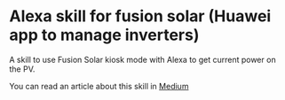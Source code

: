 # Alexa skill for fusion solar (Huawei app to manage inverters)
A skill to use Fusion Solar kiosk mode with Alexa to get current power on the PV.

You can read an article about this skill in [Medium](https://mcvendrell.medium.com/how-to-integrate-fusion-solar-from-huawei-with-alexa-377698ab058c)

